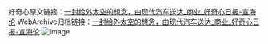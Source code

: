 好奇心原文链接：[一封给外太空的想念，由现代汽车送达_商业_好奇心日报-宣海伦](https://www.qdaily.com/articles/8550.html)
WebArchive归档链接：[一封给外太空的想念，由现代汽车送达_商业_好奇心日报-宣海伦](http://web.archive.org/web/20190623153129/https://www.qdaily.com/articles/8550.html)
![image](http://ww3.sinaimg.cn/large/007d5XDply1g3vdeuwkadj30u03xme81)